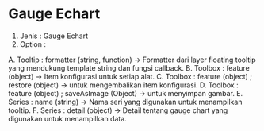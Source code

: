 # Gauge Echart #

1. Jenis : Gauge Echart
2. Option : 

A. Tooltip : formatter (string, function) -> Formatter dari layer floating tooltip yang mendukung template string dan fungsi callback.
B. Toolbox : feature (object) -> Item konfigurasi untuk setiap alat.
C. Toolbox : feature (object) ; restore (object) -> untuk mengembalikan item konfigurasi.
D. Toolbox : feature (object) ; saveAsImage (Object) -> untuk menyimpan gambar.
E. Series : name (string) -> Nama seri yang digunakan untuk menampilkan tooltip.
F. Series : detail (object) -> Detail tentang gauge chart yang digunakan untuk menampilkan data.

